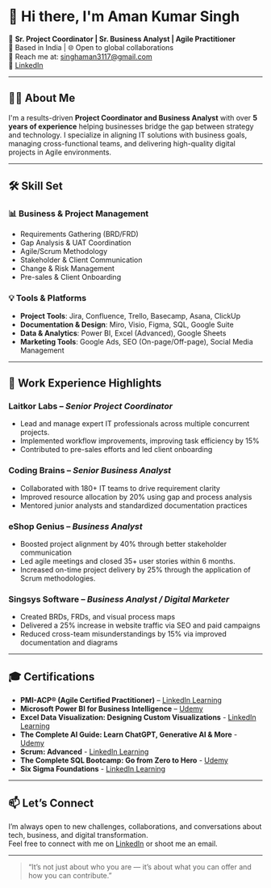 # 👋 Hi there, I'm Aman Kumar Singh

🚀 **Sr. Project Coordinator | Sr. Business Analyst | Agile Practitioner**  
📍 Based in India | 🌐 Open to global collaborations  
📧 Reach me at: singhaman3117@gmail.com  
🔗 [LinkedIn](https://www.linkedin.com/in/aman-singh-business-analyst/)

---

## 👨‍💼 About Me

I'm a results-driven **Project Coordinator and Business Analyst** with over **5 years of experience** helping businesses bridge the gap between strategy and technology. I specialize in aligning IT solutions with business goals, managing cross-functional teams, and delivering high-quality digital projects in Agile environments.

---

## 🛠️ Skill Set

### 📊 Business & Project Management
- Requirements Gathering (BRD/FRD)
- Gap Analysis & UAT Coordination
- Agile/Scrum Methodology
- Stakeholder & Client Communication
- Change & Risk Management
- Pre-sales & Client Onboarding

### 💡 Tools & Platforms
- **Project Tools**: Jira, Confluence, Trello, Basecamp, Asana, ClickUp  
- **Documentation & Design**: Miro, Visio, Figma, SQL, Google Suite  
- **Data & Analytics**: Power BI, Excel (Advanced), Google Sheets  
- **Marketing Tools**: Google Ads, SEO (On-page/Off-page), Social Media Management

---

## 🏢 Work Experience Highlights

### **Laitkor Labs** – *Senior Project Coordinator*  
- Lead and manage expert IT professionals across multiple concurrent projects. 
- Implemented workflow improvements, improving task efficiency by 15%  
- Contributed to pre-sales efforts and led client onboarding

### **Coding Brains** – *Senior Business Analyst*  
- Collaborated with 180+ IT teams to drive requirement clarity  
- Improved resource allocation by 20% using gap and process analysis  
- Mentored junior analysts and standardized documentation practices

### **eShop Genius** – *Business Analyst*  
- Boosted project alignment by 40% through better stakeholder communication
- Led agile meetings and closed 35+ user stories within 6 months.
- Increased on-time project delivery by 25% through the application of Scrum methodologies.

### **Singsys Software** – *Business Analyst / Digital Marketer*  
- Created BRDs, FRDs, and visual process maps  
- Delivered a 25% increase in website traffic via SEO and paid campaigns
- Reduced cross-team misunderstandings by 15% via improved documentation and diagrams

---

## 🎓 Certifications

- **PMI-ACP® (Agile Certified Practitioner)** – [LinkedIn Learning](https://www.linkedin.com/learning/certificates/25b8206005bc2f3fcbdc1464f568b5661a322ef67ea12e25a748e431dcc4a4a5)  
- **Microsoft Power BI for Business Intelligence** – [Udemy](https://www.udemy.com/certificate/UC-de1b73e9-4da5-4065-9e97-b037893666d9/)
- **Excel Data Visualization: Designing Custom Visualizations** - [LinkedIn Learning](https://www.linkedin.com/learning/certificates/88fb099e49c1f8bff8b53d2c6b07cb8d9ae83374d1d4a837894d5324014fcc5c?lipi=urn%3Ali%3Apage%3Ad_flagship3_profile_view_base_certifications_details%3BHz8GJU%2BGThaDYntEft3aAg%3D%3D)
- **The Complete AI Guide: Learn ChatGPT, Generative AI & More** - [Udemy](https://www.udemy.com/certificate/UC-2d6260c3-7325-45fc-893d-7620b87b37bc/)
- **Scrum: Advanced** - [LinkedIn Learning](https://www.linkedin.com/learning/certificates/7f99ba178c56345df40a1e427c7e64b7e0f498ea78291bed7c13fdf35cdc6b92?lipi=urn%3Ali%3Apage%3Ad_flagship3_profile_view_base_certifications_details%3BHz8GJU%2BGThaDYntEft3aAg%3D%3D)
- **The Complete SQL Bootcamp: Go from Zero to Hero** - [Udemy](https://www.udemy.com/certificate/UC-5abca28d-1afd-477c-a977-2bc98b5c4e3d/)
- **Six Sigma Foundations** - [LinkedIn Learning](https://www.linkedin.com/learning/certificates/56a2c631b82e67c2ad1472f76e9480cb4c1e1627bfa7ec9739398e0e11c5dd91?lipi=urn%3Ali%3Apage%3Ad_flagship3_profile_view_base_certifications_details%3BHz8GJU%2BGThaDYntEft3aAg%3D%3D)

---

## 📫 Let’s Connect

I’m always open to new challenges, collaborations, and conversations about tech, business, and digital transformation.  
Feel free to connect with me on [LinkedIn](https://www.linkedin.com/in/aman-singh-business-analyst/) or shoot me an email.

---

> “It’s not just about who you are — it’s about what you can offer and how you can contribute.”

